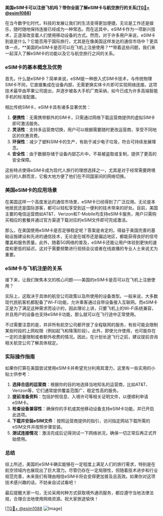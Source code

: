 **美国eSIM卡可以注册飞机吗？带你全面了解eSIM卡与航空旅行的关系[[TG💪+ @esim1088](https://t.me/s/esim1088)]**

在当今数字化时代，科技的发展让我们的生活变得更加便捷。无论是工作还是娱乐，随时随地保持连接已经成为一种常态。而在这其中，eSIM卡作为一项新兴技术，正逐渐改变着人们使用移动设备的方式。然而，对于许多用户来说，eSIM卡到底是什么？它能否用于国际旅行，尤其是在像美国这样发达的通信市场中？更具体一点，**美国的eSIM卡是否可以在飞机上注册使用？**带着这些问题，我们来一起深入了解eSIM卡的功能以及它与航空旅行之间的关系。

### eSIM卡的基本概念及优势

首先，什么是eSIM卡？简单来说，eSIM是一种嵌入式SIM卡技术，与传统物理SIM卡不同，它直接集成在设备内部，无需更换实体卡片即可实现网络连接。这项技术最早由苹果公司提出，并逐步被各大手机厂商采纳，如今已成为许多高端智能手机的标准配置。

相比传统SIM卡，eSIM卡具有诸多显著优势：

1. **便携性**：无需携带额外的SIM卡，只需通过网络下载运营商提供的虚拟SIM卡即可激活服务。
2. **灵活性**：支持多运营商切换，用户可以根据需要随时更改运营商，享受不同地区的优惠资费。
3. **环保性**：减少了塑料SIM卡的生产，有助于减少电子垃圾，符合可持续发展理念。
4. **安全性**：由于数据存储于设备内部芯片中，不易被盗取或复制，提供了更高的安全保障。

这些特点使得eSIM卡成为现代人旅行的理想选择之一，尤其是对于经常需要跨境出行的人群而言，它极大地方便了他们在不同国家间的网络切换。

### 美国eSIM卡的应用场景

在美国这样一个高度发达的通信市场里，eSIM卡已经得到了广泛应用。无论是本地居民还是国际游客，都可以轻松享受到这一便利的技术带来的好处。目前，美国主要的电信运营商如AT&T、Verizon和T-Mobile均支持eSIM卡服务，用户只需购买相应的套餐并通过官方渠道下载对应的eSIM文件即可完成激活。

那么，在美国使用eSIM卡是否足够稳定呢？答案是肯定的。得益于美国完善的基础设施建设和先进的通信技术，无论是在城市还是偏远地区，都能获得良好的信号覆盖和服务质量。此外，随着5G网络的普及，eSIM卡还能让用户体验到更快的速度和更低的延迟，这对于需要频繁进行视频会议或者在线直播的专业人士来说尤为重要。

### eSIM卡与飞机注册的关系

接下来，让我们聚焦本文的核心问题——美国的eSIM卡是否可以在飞机上注册使用？

实际上，这取决于具体的航空公司政策以及所使用的设备类型。一般来说，大多数现代民航客机都配备了Wi-Fi功能，允许乘客通过自带设备接入互联网。而eSIM卡正是为了满足这种需求而设计的，因此理论上讲，只要飞机上的Wi-Fi系统兼容，并且用户的设备也支持eSIM卡功能，那么就可以在飞行途中正常使用。

不过需要注意的是，并非所有航空公司都开放了全程联网的服务，有些可能会限制某些时段的上网权限（例如起飞和降落阶段）。此外，即使允许使用，也可能存在一定的流量限制或者额外收费的情况。因此，在计划长途飞行之前，建议提前咨询相关航空公司了解具体规定。

### 实际操作指南

如果你打算在美国尝试使用eSIM卡并希望充分利用其潜力，这里有一些实用的小贴士供参考：

1. **选择合适的运营商**：根据你的目的地选择当地知名的运营商，比如AT&T、Verizon等，它们通常提供覆盖范围广、稳定性高的服务。
2. **提前准备资料**：包括护照信息、入境许可等相关证明文件，以便顺利申请eSIM卡。
3. **检查设备兼容性**：确保你的手机或其他移动设备支持eSIM卡功能，并已开启此选项。
4. **下载并安装eSIM文件**：按照运营商提供的指引，访问指定网站下载所需的eSIM文件并按照步骤安装。
5. **测试连接情况**：激活完成后记得测试一下网络状况，确保一切正常后再正式开始使用。

### 总结

综上所述，美国的eSIM卡确实能够在一定程度上满足人们的旅行需求，特别是在航空领域内也展现出了巨大潜力。尽管仍存在一定局限性，但随着技术进步和行业规范完善，未来我们有理由相信eSIM卡将会变得更加普及且高效。如果你对这项技术感兴趣的话，不妨亲自试试看吧！

最后提醒大家一句，无论采用何种方式获取境外通讯服务，都应遵守当地法律法规，合理合法地使用网络资源。祝大家旅途愉快！

[[TG💪+ @esim1088](https://t.me/s/esim1088) ![Image](https://i.postimg.cc/4NQfJmqS/Snipaste-2025-05-13-00-14-12.png)]